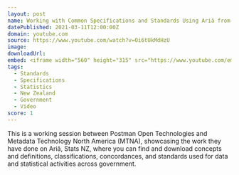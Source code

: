 ```yaml
---
layout: post
name: Working with Common Specifications and Standards Using Ariā from Stats NZ
datePublished: 2021-03-11T12:00:00Z
domain: youtube.com
source: https://www.youtube.com/watch?v=Oi6tUkMdHzU
image:
downloadUrl:
embed: <iframe width="560" height="315" src="https://www.youtube.com/embed/Oi6tUkMdHzU" frameborder="0" allow="accelerometer; autoplay; clipboard-write; encrypted-media; gyroscope; picture-in-picture" allowfullscreen></iframe>
tags:
  - Standards
  - Specifications
  - Statistics
  - New Zealand
  - Government
  - Video
score: 1
---
```

This is a working session between Postman Open Technologies and Metadata Technology North America (MTNA), showcasing the work they have done on Ariā, Stats NZ, where you can find and download concepts and definitions, classifications, concordances, and standards used for data and statistical activities across government.
